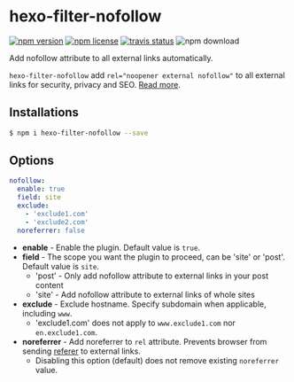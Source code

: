 # hexo-filter-nofollow

[![npm version](https://badge.fury.io/js/hexo-filter-nofollow.svg)](https://www.npmjs.com/package/hexo-filter-nofollow)
[![npm license](https://img.shields.io/npm/l/hexo-filter-nofollow)](./LICENSE)
[![travis status](https://api.travis-ci.com/hexojs/hexo-filter-nofollow.svg?branch=master)](https://travis-ci.com/hexojs/hexo-filter-nofollow)
![npm download](https://img.shields.io/npm/dt/hexo-filter-nofollow)

Add nofollow attribute to all external links automatically.

`hexo-filter-nofollow` add `rel="noopener external nofollow"` to all external links for security, privacy and SEO. [Read more](https://developer.mozilla.org/en-US/docs/Web/HTML/Link_types).

## Installations

```bash
$ npm i hexo-filter-nofollow --save
```

## Options

```yaml
nofollow:
  enable: true
  field: site
  exclude:
    - 'exclude1.com'
    - 'exclude2.com'
  noreferrer: false
```

- **enable** - Enable the plugin. Default value is `true`.
- **field** - The scope you want the plugin to proceed, can be 'site' or 'post'. Default value is `site`.
  - 'post' - Only add nofollow attribute to external links in your post content
  - 'site' - Add nofollow attribute to external links of whole sites
- **exclude** - Exclude hostname. Specify subdomain when applicable, including `www`.
  - 'exclude1.com' does not apply to `www.exclude1.com` nor `en.exclude1.com`.
- **noreferrer** - Add noreferrer to `rel` attribute. Prevents browser from sending [referer](https://developer.mozilla.org/en-US/docs/Web/HTTP/Headers/Referer) to external links.
  - Disabling this option (default) does not remove existing `noreferrer` value.
